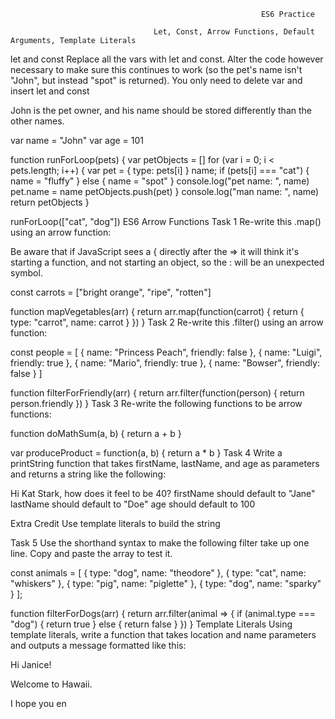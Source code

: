                                                             ES6 Practice

                                    Let, Const, Arrow Functions, Default Arguments, Template Literals

let and const
Replace all the vars with let and const. Alter the code however necessary to make sure this continues to work (so the pet's name isn't "John", but instead "spot" is returned). You only need to delete var and insert let and const

John is the pet owner, and his name should be stored differently than the other names.

var name = "John"
var age = 101

function runForLoop(pets) {
var petObjects = []
for (var i = 0; i < pets.length; i++) {
var pet = { type: pets[i] }
name;
if (pets[i] === "cat") {
name = "fluffy"
} else {
name = "spot"
}
console.log("pet name: ", name)
pet.name = name
petObjects.push(pet)
}
console.log("man name: ", name)
return petObjects
}

runForLoop(["cat", "dog"])
ES6 Arrow Functions
Task 1
Re-write this .map() using an arrow function:

Be aware that if JavaScript sees a { directly after the => it will think it's starting a function, and not starting an object, so the : will be an unexpected symbol.

const carrots = ["bright orange", "ripe", "rotten"]

function mapVegetables(arr) {
return arr.map(function(carrot) {
return { type: "carrot", name: carrot }
})
}
Task 2
Re-write this .filter() using an arrow function:

const people = [
{
name: "Princess Peach",
friendly: false
},
{
name: "Luigi",
friendly: true
},
{
name: "Mario",
friendly: true
},
{
name: "Bowser",
friendly: false
}
]

function filterForFriendly(arr) {
return arr.filter(function(person) {
return person.friendly
})
}
Task 3
Re-write the following functions to be arrow functions:

function doMathSum(a, b) {
return a + b
}

var produceProduct = function(a, b) {
return a \* b
}
Task 4
Write a printString function that takes firstName, lastName, and age as parameters and returns a string like the following:

Hi Kat Stark, how does it feel to be 40?
firstName should default to "Jane"
lastName should default to "Doe"
age should default to 100

Extra Credit
Use template literals to build the string

Task 5
Use the shorthand syntax to make the following filter take up one line. Copy and paste the array to test it.

const animals = [
{
type: "dog",
name: "theodore"
},
{
type: "cat",
name: "whiskers"
},
{
type: "pig",
name: "piglette"
},
{
type: "dog",
name: "sparky"
}
];

function filterForDogs(arr) {
return arr.filter(animal => {
if (animal.type === "dog") {
return true
} else {
return false
}
})
}
Template Literals
Using template literals, write a function that takes location and name parameters and outputs a message formatted like this:

Hi Janice!

Welcome to Hawaii.

I hope you en
